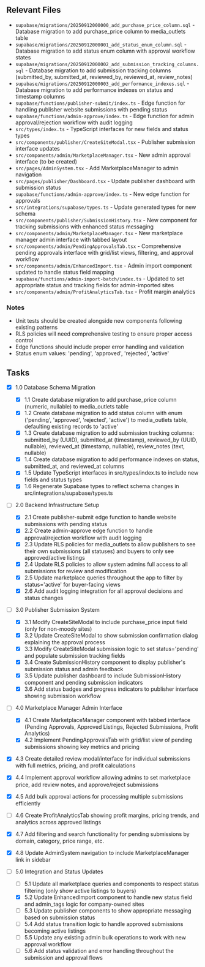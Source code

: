 
## Relevant Files

- `supabase/migrations/20250912000000_add_purchase_price_column.sql` - Database migration to add purchase_price column to media_outlets table
- `supabase/migrations/20250912000001_add_status_enum_column.sql` - Database migration to add status enum column with approval workflow states
- `supabase/migrations/20250912000002_add_submission_tracking_columns.sql` - Database migration to add submission tracking columns (submitted_by, submitted_at, reviewed_by, reviewed_at, review_notes)
- `supabase/migrations/20250912000003_add_performance_indexes.sql` - Database migration to add performance indexes on status and timestamp columns
- `supabase/functions/publisher-submit/index.ts` - Edge function for handling publisher website submissions with pending status
- `supabase/functions/admin-approve/index.ts` - Edge function for admin approval/rejection workflow with audit logging
- `src/types/index.ts` - TypeScript interfaces for new fields and status types
- `src/components/publisher/CreateSiteModal.tsx` - Publisher submission interface updates
- `src/components/admin/MarketplaceManager.tsx` - New admin approval interface (to be created)
- `src/pages/AdminSystem.tsx` - Add MarketplaceManager to admin navigation
- `src/pages/publisher/Dashboard.tsx` - Update publisher dashboard with submission status
- `supabase/functions/admin-approve/index.ts` - New edge function for approvals
- `src/integrations/supabase/types.ts` - Update generated types for new schema
- `src/components/publisher/SubmissionHistory.tsx` - New component for tracking submissions with enhanced status messaging
- `src/components/admin/MarketplaceManager.tsx` - New marketplace manager admin interface with tabbed layout
- `src/components/admin/PendingApprovalsTab.tsx` - Comprehensive pending approvals interface with grid/list views, filtering, and approval workflow
- `src/components/admin/EnhancedImport.tsx` - Admin import component updated to handle status field mapping
- `supabase/functions/admin-import-batch/index.ts` - Updated to set appropriate status and tracking fields for admin-imported sites
- `src/components/admin/ProfitAnalyticsTab.tsx` - Profit margin analytics

### Notes

- Unit tests should be created alongside new components following existing patterns
- RLS policies will need comprehensive testing to ensure proper access control
- Edge functions should include proper error handling and validation
- Status enum values: 'pending', 'approved', 'rejected', 'active'

## Tasks

- [x] 1.0 Database Schema Migration
  - [x] 1.1 Create database migration to add purchase_price column (numeric, nullable) to media_outlets table
  - [x] 1.2 Create database migration to add status column with enum ('pending', 'approved', 'rejected', 'active') to media_outlets table, defaulting existing records to 'active'
  - [x] 1.3 Create database migration to add submission tracking columns: submitted_by (UUID), submitted_at (timestamp), reviewed_by (UUID, nullable), reviewed_at (timestamp, nullable), review_notes (text, nullable)
  - [x] 1.4 Create database migration to add performance indexes on status, submitted_at, and reviewed_at columns
  - [x] 1.5 Update TypeScript interfaces in src/types/index.ts to include new fields and status types
  - [x] 1.6 Regenerate Supabase types to reflect schema changes in src/integrations/supabase/types.ts

- [ ] 2.0 Backend Infrastructure Setup
  - [x] 2.1 Create publisher-submit edge function to handle website submissions with pending status
  - [x] 2.2 Create admin-approve edge function to handle approval/rejection workflow with audit logging
  - [x] 2.3 Update RLS policies for media_outlets to allow publishers to see their own submissions (all statuses) and buyers to only see approved/active listings
  - [x] 2.4 Update RLS policies to allow system admins full access to all submissions for review and modification
  - [x] 2.5 Update marketplace queries throughout the app to filter by status='active' for buyer-facing views
  - [x] 2.6 Add audit logging integration for all approval decisions and status changes

- [ ] 3.0 Publisher Submission System
  - [x] 3.1 Modify CreateSiteModal to include purchase_price input field (only for non-moody sites)
  - [x] 3.2 Update CreateSiteModal to show submission confirmation dialog explaining the approval process
  - [x] 3.3 Modify CreateSiteModal submission logic to set status='pending' and populate submission tracking fields
  - [x] 3.4 Create SubmissionHistory component to display publisher's submission status and admin feedback
  - [x] 3.5 Update publisher dashboard to include SubmissionHistory component and pending submission indicators
  - [x] 3.6 Add status badges and progress indicators to publisher interface showing submission workflow

- [ ] 4.0 Marketplace Manager Admin Interface
  - [x] 4.1 Create MarketplaceManager component with tabbed interface (Pending Approvals, Approved Listings, Rejected Submissions, Profit Analytics)
  - [x] 4.2 Implement PendingApprovalsTab with grid/list view of pending submissions showing key metrics and pricing
- [x] 4.3 Create detailed review modal/interface for individual submissions with full metrics, pricing, and profit calculations
- [x] 4.4 Implement approval workflow allowing admins to set marketplace price, add review notes, and approve/reject submissions
- [x] 4.5 Add bulk approval actions for processing multiple submissions efficiently
- [ ] 4.6 Create ProfitAnalyticsTab showing profit margins, pricing trends, and analytics across approved listings
- [x] 4.7 Add filtering and search functionality for pending submissions by domain, category, price range, etc.
- [x] 4.8 Update AdminSystem navigation to include MarketplaceManager link in sidebar

- [ ] 5.0 Integration and Status Updates
  - [ ] 5.1 Update all marketplace queries and components to respect status filtering (only show active listings to buyers)
  - [x] 5.2 Update EnhancedImport component to handle new status field and admin_tags logic for company-owned sites
  - [ ] 5.3 Update publisher components to show appropriate messaging based on submission status
  - [ ] 5.4 Add status transition logic to handle approved submissions becoming active listings
  - [ ] 5.5 Update any existing admin bulk operations to work with new approval workflow
  - [ ] 5.6 Add status validation and error handling throughout the submission and approval flows
